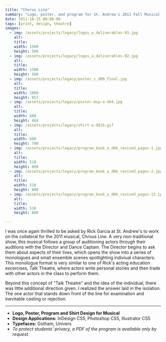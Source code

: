 ```yaml
---
title: "Chorus Line"
summary: "Logo, poster, and program for St. Andrew's 2011 Fall Musical, Chorus Line."
date: 2011-10-15 00:00:00
tags: [print, design, theatre]
images:
  - img: /assets/projects/legacy/logos_a_deliverables-03.jpg
    alt: 
    title: 
    width: 1500
    height: 500
  - img: /assets/projects/legacy/logos_a_deliverables-02.jpg
    alt: 
    title: 
    width: 1500
    height: 500
  - img: /assets/projects/legacy/poster_c_d09_final.jpg
    alt: 
    title: 
    width: 1000
    height: 657
  - img: /assets/projects/legacy/poster-msp-a-d04.jpg
    alt: 
    title: 
    width: 600
    height: 464
  - img: /assets/projects/legacy/shirt-a-d01b.gif
    alt: 
    title: 
    width: 600
    height: 700
  - img: /assets/projects/legacy/program_book_a_d06_revised_pages-1.jpg
    alt: 
    title: 
    width: 518
    height: 800
  - img: /assets/projects/legacy/program_book_a_d06_revised_pages-2.jpg
    alt: 
    title: 
    width: 518
    height: 800
  - img: /assets/projects/legacy/program_book_a_d06_revised_pages-13.jpg
    alt: 
    title: 
    width: 518
    height: 800

---
```


<p>I was once again thrilled to be asked by Rick Garcia at St. Andrew's to work on the collateral for the 2011 musical, Chrous Line. A very non-traditional show, this musical follows a group of auditioning actors through their auditions with the Director and Dance Captain. The Director begins to ask them about aspects of their lives, which opens the show into a series of monologues and small ensemble scenes spotlighting indiviual characters. This monologue format is very similar to one of Rick's acting education excercises, Talk Theatre, where actors write personal stories and then trade with other actors in the class to perform them.&nbsp;</p><p>Beyond this concept of "Talk Theatre" and the idea of the individual, there was little additional direction given. I realized the answer laid in the isolation. The one actor that stands down front of the line for examination and inevitable casting or rejection.&nbsp;</p>

---

*   **Logo, Poster, Program and Shirt Design for Musical**
*   **Design Applications:**&nbsp;InDesign CS5, Photoshop CS5, Illustrator CS5
*   **Typefaces:**&nbsp;Gotham, Univers
*   _To protect students' privacy, a PDF of the program is available only by request._

